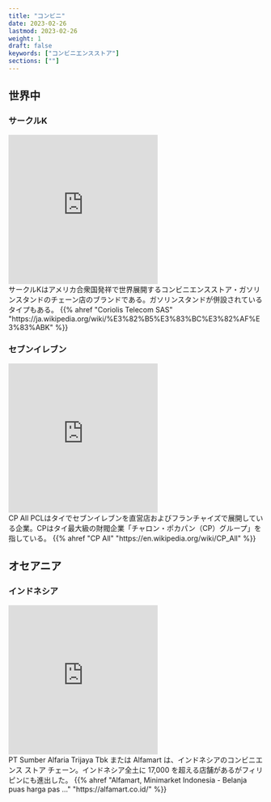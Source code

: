 ```yaml
---
title: "コンビニ"
date: 2023-02-26
lastmod: 2023-02-26
weight: 1
draft: false
keywords: ["コンビニエンスストア"]
sections: [""]
---
```


## 世界中
### サークルK
<div class="googlemap-if">
<iframe src="https://www.google.com/maps/embed?pb=!4v1677409219722!6m8!1m7!1sr7-wxrVOVmt5vfLo1iKiNw!2m2!1d-5.135465991726019!2d119.4357166061142!3f40.107533050785676!4f11.150599992415607!5f1.801980083803985" width="295" height="295" style="border:0;" allowfullscreen="" loading="lazy" referrerpolicy="no-referrer-when-downgrade"></iframe>

<div class="description">
サークルKはアメリカ合衆国発祥で世界展開するコンビニエンスストア・ガソリンスタンドのチェーン店のブランドである。ガソリンスタンドが併設されているタイプもある。
 {{% ahref "Coriolis Telecom SAS" "https://ja.wikipedia.org/wiki/%E3%82%B5%E3%83%BC%E3%82%AF%E3%83%ABK" %}}
</div>
</div>

### セブンイレブン

<div class="googlemap-if">
<iframe src="https://www.google.com/maps/embed?pb=!4v1677588243934!6m8!1m7!1sszR46Tx03R0n1CYWf9rmvw!2m2!1d18.28501472813346!2d99.5045251966614!3f110.16569903206297!4f-3.7340399145535486!5f3.325193203789971" width="295" height="295" style="border:0;" allowfullscreen="" loading="lazy" referrerpolicy="no-referrer-when-downgrade"></iframe>

<div class="description">
CP All PCLはタイでセブンイレブンを直営店およびフランチャイズで展開している企業。CPはタイ最大級の財閥企業「チャロン・ポカパン（CP）グループ」を指している。
 {{% ahref "CP All" "https://en.wikipedia.org/wiki/CP_All" %}}
</div>
</div>

## オセアニア
### インドネシア
<div class="googlemap-if">
<iframe src="https://www.google.com/maps/embed?pb=!4v1677588643610!6m8!1m7!1s0q7YUjYfteEnVF0wxhj69Q!2m2!1d-6.928306181131333!2d107.619460963116!3f107.8426660490983!4f3.6009910400601797!5f3.308422358954514" width="295" height="295" style="border:0;" allowfullscreen="" loading="lazy" referrerpolicy="no-referrer-when-downgrade"></iframe>

<div class="description">
PT Sumber Alfaria Trijaya Tbk または Alfamart は、インドネシアのコンビニエンス ストア チェーン。インドネシア全土に 17,000 を超える店舗があるがフィリピンにも進出した。
 {{% ahref "Alfamart, Minimarket Indonesia - Belanja puas harga pas ..." "https://alfamart.co.id/" %}}
</div>
</div>

